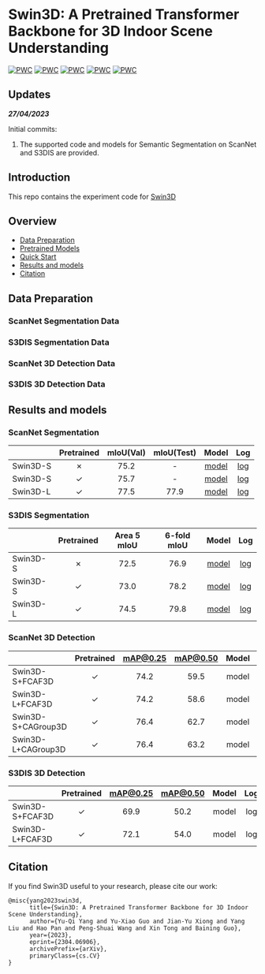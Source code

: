 # Swin3D: A Pretrained Transformer Backbone for 3D Indoor Scene Understanding

[![PWC](https://img.shields.io/endpoint.svg?url=https://paperswithcode.com/badge/swin3d-a-pretrained-transformer-backbone-for/semantic-segmentation-on-scannet)](https://paperswithcode.com/sota/semantic-segmentation-on-scannet?p=swin3d-a-pretrained-transformer-backbone-for)
[![PWC](https://img.shields.io/endpoint.svg?url=https://paperswithcode.com/badge/swin3d-a-pretrained-transformer-backbone-for/semantic-segmentation-on-s3dis-area5)](https://paperswithcode.com/sota/semantic-segmentation-on-s3dis-area5?p=swin3d-a-pretrained-transformer-backbone-for)
[![PWC](https://img.shields.io/endpoint.svg?url=https://paperswithcode.com/badge/swin3d-a-pretrained-transformer-backbone-for/semantic-segmentation-on-s3dis)](https://paperswithcode.com/sota/semantic-segmentation-on-s3dis?p=swin3d-a-pretrained-transformer-backbone-for)
[![PWC](https://img.shields.io/endpoint.svg?url=https://paperswithcode.com/badge/swin3d-a-pretrained-transformer-backbone-for/3d-object-detection-on-scannetv2)](https://paperswithcode.com/sota/3d-object-detection-on-scannetv2?p=swin3d-a-pretrained-transformer-backbone-for)
[![PWC](https://img.shields.io/endpoint.svg?url=https://paperswithcode.com/badge/swin3d-a-pretrained-transformer-backbone-for/3d-object-detection-on-s3dis)](https://paperswithcode.com/sota/3d-object-detection-on-s3dis?p=swin3d-a-pretrained-transformer-backbone-for)

## Updates

***27/04/2023***

Initial commits:

1. The supported code and models for Semantic Segmentation on ScanNet and S3DIS are provided.

## Introduction

This repo contains the experiment code for [Swin3D](https://github.com/microsoft/Swin3D/actions)


## Overview
- [Data Preparation](#data-preparation)
- [Pretrained Models](#pretrained-models)
- [Quick Start](#quick-start)
- [Results and models](#results-and-models)
- [Citation](#citation)

## Data Preparation

### ScanNet Segmentation Data

### S3DIS Segmentation Data

### ScanNet 3D Detection Data

### S3DIS 3D Detection Data

## Results and models

### ScanNet Segmentation

|          | Pretrained | mIoU(Val) | mIoU(Test) |   Model   |   Log   |
| :------- | :--------: | :-------: | :--------: | :-------: | :-----: |
| Swin3D-S |  &cross;   |   75.2    |     -      | [model]() | [log]() |
| Swin3D-S |  &check;   |   75.7    |     -      | [model]() | [log]() |
| Swin3D-L |  &check;   |   77.5    |    77.9    | [model]() | [log]() |

### S3DIS Segmentation

|          | Pretrained | Area 5 mIoU | 6-fold mIoU |   Model   |   Log   |
| :------- | :--------: | :---------: | :---------: | :-------: | :-----: |
| Swin3D-S |  &cross;   |    72.5     |    76.9     | [model]() | [log]() |
| Swin3D-S |  &check;   |    73.0     |    78.2     | [model]() | [log]() |
| Swin3D-L |  &check;   |    74.5     |    79.8     | [model]() | [log]() |

### ScanNet 3D Detection

|                    | Pretrained | mAP@0.25 | mAP@0.50 | Model |  Log  |
| :----------------- | :--------: | :------: | :------: | :---: | :---: |
| Swin3D-S+FCAF3D    |  &check;   |   74.2   |   59.5   | model |  log  |
| Swin3D-L+FCAF3D    |  &check;   |   74.2   |   58.6   | model |  log  |
| Swin3D-S+CAGroup3D |  &check;   |   76.4   |   62.7   | model |  log  |
| Swin3D-L+CAGroup3D |  &check;   |   76.4   |   63.2   | model |  log  |

### S3DIS 3D Detection

|                 | Pretrained | mAP@0.25 | mAP@0.50 | Model |  Log  |
| :-------------- | :--------: | :------: | :------: | :---: | :---: |
| Swin3D-S+FCAF3D |  &check;   |   69.9   |   50.2   | model |  log  |
| Swin3D-L+FCAF3D |  &check;   |   72.1   |   54.0   | model |  log  |

## Citation

If you find Swin3D useful to your research, please cite our work:

```
@misc{yang2023swin3d,
      title={Swin3D: A Pretrained Transformer Backbone for 3D Indoor Scene Understanding}, 
      author={Yu-Qi Yang and Yu-Xiao Guo and Jian-Yu Xiong and Yang Liu and Hao Pan and Peng-Shuai Wang and Xin Tong and Baining Guo},
      year={2023},
      eprint={2304.06906},
      archivePrefix={arXiv},
      primaryClass={cs.CV}
}
```
